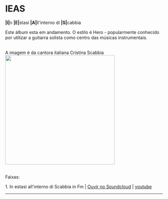 # IEAS
<b>|I|</b>n <b>|E|</b>stasi <b>|A|</b>ll'interno di <b>|S|</b>cabbia

Este álbum esta em andamento. O estilo é Hero - popularmente conhecido por utilizar a guitarra solista como centro das músicas instrumentais.<BR>
<br>


A imagem é da cantora italiana Cristina Scabbia<br>
<img src="https://s1.postimg.org/7bskazj28f/IEAS.jpg" width="350" heigth="350"/>
<br>
<br>

<p>Faixas: </p>
<p>1. In estasi all'interno di Scabbia in Fm | <a href="https://soundcloud.com/kcemal-kesabel/in-estasi-allinterno-di-scabbia"> Ouvir no Soundcloud</a> | <a href="https://www.youtube.com/watch?v=VhkZoU3kigQ&feature=youtu.be">youtube</a></p>

<hr>
